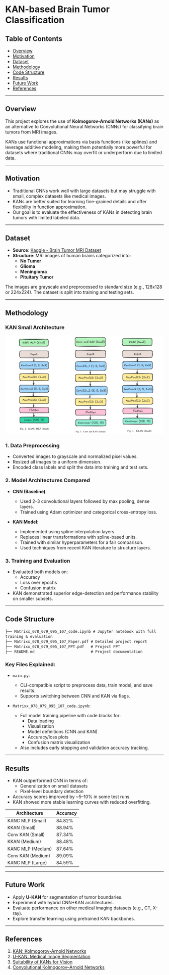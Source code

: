 # KAN-based Brain Tumor Classification

## Table of Contents
- [Overview](#overview)
- [Motivation](#motivation)
- [Dataset](#dataset)
- [Methodology](#methodology)
- [Code Structure](#code-structure)
- [Results](#results)
- [Future Work](#future-work)
- [References](#references)

---

## Overview

This project explores the use of **Kolmogorov-Arnold Networks (KANs)** as an alternative to Convolutional Neural Networks (CNNs) for classifying brain tumors from MRI images.

KANs use functional approximations via basis functions (like splines) and leverage additive modeling, making them potentially more powerful for datasets where traditional CNNs may overfit or underperform due to limited data.

---

## Motivation

- Traditional CNNs work well with large datasets but may struggle with small, complex datasets like medical images.
- KANs are better suited for learning fine-grained details and offer flexibility in function approximation.
- Our goal is to evaluate the effectiveness of KANs in detecting brain tumors with limited labeled data.

---

## Dataset

- **Source**: [Kaggle - Brain Tumor MRI Dataset](https://www.kaggle.com/datasets/masoudnickparvar/brain-tumor-mri-dataset)
- **Structure**: MRI images of human brains categorized into:
  - **No Tumor**
  - **Glioma**
  - **Meningioma**
  - **Pituitary Tumor**

The images are grayscale and preprocessed to standard size (e.g., 128x128 or 224x224). The dataset is split into training and testing sets.

---

## Methodology

### KAN Small Architecture

<img src="https://github.com/MusadiqPasha/KAN-based-Brain-Tumor-Classification/blob/main/architecture.png">

### 1. **Data Preprocessing**
- Converted images to grayscale and normalized pixel values.
- Resized all images to a uniform dimension.
- Encoded class labels and split the data into training and test sets.

### 2. **Model Architectures Compared**
- **CNN (Baseline)**:
  - Used 2–3 convolutional layers followed by max pooling, dense layers.
  - Trained using Adam optimizer and categorical cross-entropy loss.
  
- **KAN Model**:
  - Implemented using spline interpolation layers.
  - Replaces linear transformations with spline-based units.
  - Trained with similar hyperparameters for a fair comparison.
  - Used techniques from recent KAN literature to structure layers.

### 3. **Training and Evaluation**
- Evaluated both models on:
  - Accuracy
  - Loss over epochs
  - Confusion matrix
- KAN demonstrated superior edge-detection and performance stability on smaller subsets.

---

## Code Structure

```
├── Matrixx_078_079_095_107_code.ipynb # Jupyter notebook with full training & evaluation
├── Matrixx_078_079_095_107_Paper.pdf # Detailed project report
├── Matrixx_078_079_095_107_PPT.pdf   # Project PPT
├── README.md                         # Project documentation
```

### Key Files Explained:

- `main.py`:
  - CLI-compatible script to preprocess data, train model, and save results.
  - Supports switching between CNN and KAN via flags.

- `Matrixx_078_079_095_107_code.ipynb`:
  - Full model training pipeline with code blocks for:
    - Data loading
    - Visualization
    - Model definitions (CNN and KAN)
    - Accuracy/loss plots
    - Confusion matrix visualization
  - Also includes early stopping and validation accuracy tracking.

---

## Results

- KAN outperformed CNN in terms of:
  - Generalization on small datasets
  - Pixel-level boundary detection
- Accuracy scores improved by ~5–10% in some test runs.
- KAN showed more stable learning curves with reduced overfitting.

| Architecture | Accuracy |
|-------------|----------|
| KANC MLP (Small) | 84.82% |
| KKAN (Small) | 88.94% |
| Conv KAN (Small) | 87.34% |
| KKAN (Medium) | 88.48% |
| KANC MLP (Medium) | 87.64% |
| Conv KAN (Medium) | 89.09% |
| KANC MLP (Large) | 84.59% |

---

## Future Work

- Apply **U-KAN** for segmentation of tumor boundaries.
- Experiment with hybrid CNN+KAN architectures.
- Evaluate performance on other medical imaging datasets (e.g., CT, X-ray).
- Explore transfer learning using pretrained KAN backbones.

---

## References

1. [KAN: Kolmogorov-Arnold Networks](https://arxiv.org/abs/2404.19756)
2. [U-KAN: Medical Image Segmentation](https://arxiv.org/abs/2406.02918)
3. [Suitability of KANs for Vision](https://arxiv.org/html/2406.09087v1)
4. [Convolutional Kolmogorov–Arnold Networks](https://arxiv.org/abs/2406.13155)

